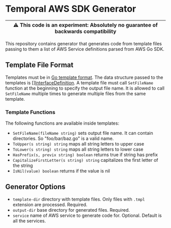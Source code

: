 # Temporal AWS SDK Generator

| :warning: **This code is an experiment**: Absolutely no guarantee of backwards compatibility |
| --- |

This repository contains generator that generates code from template files passing
to them a list of AWS Service definitions parsed from AWS Go SDK.

## Template File Format

Templates must be in [Go template format](https://golang.org/pkg/text/template/).
The data structure passed to the templates is [][InterfaceDefinition](internal/definitions.go).
A template file must call `SetFileName` function at the beginning to specify the output file name.
It is allowed to call `SetFileName` multiple times to generate multiple files from the same template.

### Template Functions

The following functions are available inside templates:

* `SetFileName(fileName string)` sets output file name. It can contain directories. So "foo/bar/baz.go" is a valid name.
* `ToUpper(s string) string` maps all string letters to upper case
* `ToLower(s string) string` maps all string letters to lower case
* `HasPrefix(s, previx string) boolean` returns true if string has prefix
* `CapitalizeFirstLetter(s string) string` capitalizes the first letter of the string
* `IsNil(value) boolean` returns if the value is nil

## Generator Options

* `template-dir` directory with template files. Only files with `.tmpl` extension are processed. Required.
* `output-dir` base directory for generated files. Required.
* `service` name of AWS service to generate code for. Optional. Default is all the services.